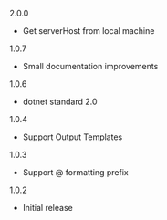 2.0.0
* Get serverHost from local machine

1.0.7
* Small documentation improvements

1.0.6
* dotnet standard 2.0

1.0.4
* Support Output Templates

1.0.3
* Support @ formatting prefix

1.0.2
* Initial release